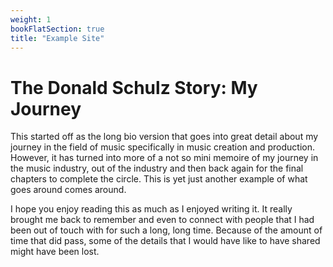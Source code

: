 ```yaml
---
weight: 1
bookFlatSection: true
title: "Example Site"
---
```

# The Donald Schulz Story: My Journey
This started off as the long bio version that goes into great detail about my journey in the field of music specifically in music creation and production.  However, it has turned into more of a not so mini memoire of my journey in the music industry, out of the industry and then back again for the final chapters to complete the circle.  This is yet just another example of what goes around comes around.

I hope you enjoy reading this as much as I enjoyed writing it. It really brought me back to remember and even to connect with people that I had been out of touch with for such a long, long time. Because of the amount of time that did pass, some of the details that I would have like to have shared might have been lost.
